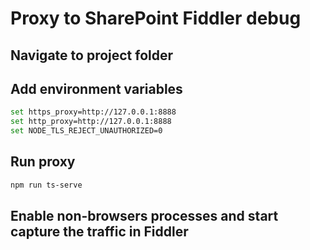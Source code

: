 # Proxy to SharePoint Fiddler debug

## Navigate to project folder

## Add environment variables

```bash
set https_proxy=http://127.0.0.1:8888
set http_proxy=http://127.0.0.1:8888
set NODE_TLS_REJECT_UNAUTHORIZED=0
```

## Run proxy

```bash
npm run ts-serve
```

## Enable non-browsers processes and start capture the traffic in Fiddler